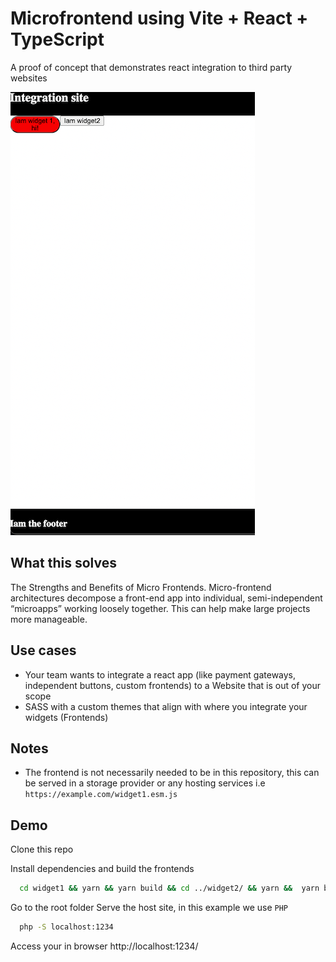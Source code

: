 # Microfrontend using Vite + React + TypeScript

A proof of concept that demonstrates react integration to third party websites

![Alt text](test.png "Screenshot")

 ## What this solves
The Strengths and Benefits of Micro Frontends. Micro-frontend architectures decompose a front-end app into individual, semi-independent “microapps” working loosely together. This can help make large projects more manageable.

## Use cases
- Your team wants to integrate a react app (like payment gateways, independent buttons, custom frontends) to a Website that is out of your scope
- SASS with a custom themes that align with where you integrate your widgets (Frontends)

## Notes
- The frontend is not necessarily needed to be in this repository, this can be served in a storage provider or any hosting services i.e `https://example.com/widget1.esm.js`

## Demo
Clone this repo

Install dependencies and build the frontends
```bash
  cd widget1 && yarn && yarn build && cd ../widget2/ && yarn &&  yarn build
```
Go to the root folder Serve the host site, in this example we use `PHP`
```bash
  php -S localhost:1234
```

Access your in browser http://localhost:1234/
